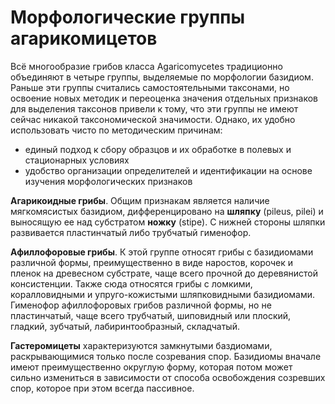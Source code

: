 # Морфологические группы агарикомицетов

Всё многообразие грибов класса Agaricomycetes традиционно объединяют в четыре группы, выделяемые по морфологии базидиом. Раньше эти группы считались самостоятельными таксонами, но освоение новых методик и переоценка значения отдельных признаков для выделения таксонов привели к тому, что эти группы не имеют сейчас никакой таксономической значимости. Однако, их удобно использовать чисто по методическим причинам:

* единый подход к сбору образцов и их обработке в полевых и стационарных условиях
* удобство организации определителей и идентификации на основе изучения морфологических признаков

**Агарикоидные грибы**. Общим признакам является наличие мягкомясистых базидиом, дифференцировано на **шляпку** \(pileus, pilei\) и выносящую ее над субстратом **ножку** \(stipe\). С нижней стороны шляпки развивается пластинчатый либо трубчатый гименофор.

**Афиллофоровые грибы**. К этой группе относят грибы с базидиомами различной формы, преимущественно в виде наростов, корочек и пленок на древесном субстрате, чаще всего прочной до деревянистой консистенции. Также сюда относятся грибы с ломкими, коралловидными и упруго-кожистыми шляпковидными базидиомами. Гименофор афиллофоровых грибов различной формы, но не пластинчатый, чаще всего трубчатый, шиповидный или плоский, гладкий, зубчатый, лабиринтообразный, складчатый.

**Гастеромицеты** характеризуются замкнутыми баздиомами, раскрывающимися только после созревания спор. Базидиомы вначале имеют преимущественно округлую форму, которая потом может сильно измениться в зависимости от способа освобождения созревших спор, которое при этом всегда пассивное.

